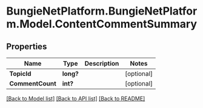 # BungieNetPlatform.BungieNetPlatform.Model.ContentCommentSummary
## Properties

Name | Type | Description | Notes
------------ | ------------- | ------------- | -------------
**TopicId** | **long?** |  | [optional] 
**CommentCount** | **int?** |  | [optional] 

[[Back to Model list]](../README.md#documentation-for-models) [[Back to API list]](../README.md#documentation-for-api-endpoints) [[Back to README]](../README.md)

